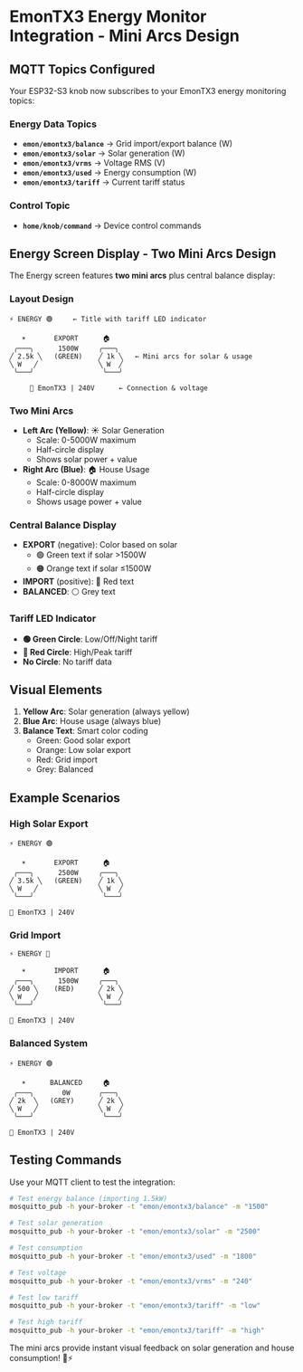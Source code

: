# EmonTX3 Energy Monitor Integration - Mini Arcs Design

## MQTT Topics Configured

Your ESP32-S3 knob now subscribes to your EmonTX3 energy monitoring topics:

### Energy Data Topics
- **`emon/emontx3/balance`** → Grid import/export balance (W)
- **`emon/emontx3/solar`** → Solar generation (W)  
- **`emon/emontx3/vrms`** → Voltage RMS (V)
- **`emon/emontx3/used`** → Energy consumption (W)
- **`emon/emontx3/tariff`** → Current tariff status

### Control Topic
- **`home/knob/command`** → Device control commands

## Energy Screen Display - Two Mini Arcs Design

The Energy screen features **two mini arcs** plus central balance display:

### Layout Design
```
⚡ ENERGY 🟢     ← Title with tariff LED indicator

   ☀️       EXPORT      🏠
 ╭───╮      1500W     ╭───╮
╱ 2.5k ╲   (GREEN)    ╱ 1k ╲   ← Mini arcs for solar & usage
╲ W   ╱               ╲ W  ╱
 ╰───╯                 ╰───╯

     📡 EmonTX3 | 240V      ← Connection & voltage
```

### Two Mini Arcs
- **Left Arc (Yellow)**: ☀️ Solar Generation
  - Scale: 0-5000W maximum
  - Half-circle display
  - Shows solar power + value
- **Right Arc (Blue)**: 🏠 House Usage  
  - Scale: 0-8000W maximum
  - Half-circle display  
  - Shows usage power + value

### Central Balance Display
- **EXPORT** (negative): Color based on solar
  - 🟢 Green text if solar >1500W
  - 🟠 Orange text if solar ≤1500W
- **IMPORT** (positive): 🔴 Red text
- **BALANCED**: ⚪ Grey text

### Tariff LED Indicator
- **🟢 Green Circle**: Low/Off/Night tariff
- **🔴 Red Circle**: High/Peak tariff
- **No Circle**: No tariff data

## Visual Elements
1. **Yellow Arc**: Solar generation (always yellow)
2. **Blue Arc**: House usage (always blue)  
3. **Balance Text**: Smart color coding
   - Green: Good solar export
   - Orange: Low solar export
   - Red: Grid import
   - Grey: Balanced

## Example Scenarios

### High Solar Export
```
⚡ ENERGY 🟢

   ☀️       EXPORT      🏠
 ╭───╮      2500W     ╭───╮
╱ 3.5k ╲   (GREEN)    ╱ 1k ╲
╲ W   ╱               ╲ W  ╱
 ╰───╯                 ╰───╯

📡 EmonTX3 | 240V
```

### Grid Import  
```
⚡ ENERGY 🔴

   ☀️       IMPORT      🏠
 ╭───╮      1500W     ╭───╮
╱ 500 ╲    (RED)      ╱ 2k ╲
╲ W   ╱               ╲ W  ╱
 ╰───╯                 ╰───╯

📡 EmonTX3 | 240V
```

### Balanced System
```
⚡ ENERGY 🟢

   ☀️      BALANCED     🏠
 ╭───╮       0W       ╭───╮
╱ 2k  ╲   (GREY)      ╱ 2k ╲
╲ W   ╱               ╲ W  ╱
 ╰───╯                 ╰───╯

📡 EmonTX3 | 240V
```

## Testing Commands
Use your MQTT client to test the integration:

```bash
# Test energy balance (importing 1.5kW)
mosquitto_pub -h your-broker -t "emon/emontx3/balance" -m "1500"

# Test solar generation
mosquitto_pub -h your-broker -t "emon/emontx3/solar" -m "2500" 

# Test consumption
mosquitto_pub -h your-broker -t "emon/emontx3/used" -m "1800"

# Test voltage
mosquitto_pub -h your-broker -t "emon/emontx3/vrms" -m "240"

# Test low tariff
mosquitto_pub -h your-broker -t "emon/emontx3/tariff" -m "low"

# Test high tariff  
mosquitto_pub -h your-broker -t "emon/emontx3/tariff" -m "high"
```

The mini arcs provide instant visual feedback on solar generation and house consumption! 🎯⚡
